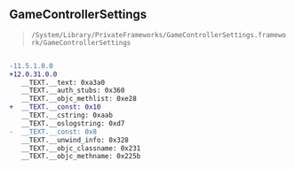 ## GameControllerSettings

> `/System/Library/PrivateFrameworks/GameControllerSettings.framework/GameControllerSettings`

```diff

-11.5.1.0.0
+12.0.31.0.0
   __TEXT.__text: 0xa3a0
   __TEXT.__auth_stubs: 0x360
   __TEXT.__objc_methlist: 0xe28
+  __TEXT.__const: 0x10
   __TEXT.__cstring: 0xaab
   __TEXT.__oslogstring: 0xd7
-  __TEXT.__const: 0x8
   __TEXT.__unwind_info: 0x328
   __TEXT.__objc_classname: 0x231
   __TEXT.__objc_methname: 0x225b

```
